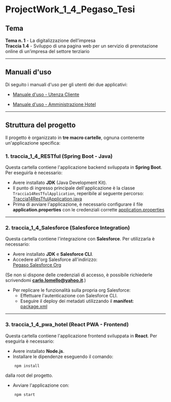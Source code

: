 # ProjectWork_1_4_Pegaso_Tesi

## Tema  
**Tema n. 1** - La digitalizzazione dell’impresa  
**Traccia 1.4** - Sviluppo di una pagina web per un servizio di prenotazione online di un’impresa del settore terziario  

---

## Manuali d'uso  
Di seguito i manuali d'uso per gli utenti dei due applicativi:  

- [Manuale d'uso - Utenza Cliente](https://github.com/carlolomello/ProjectWork_1_4_Pegaso_Tesi/blob/main/ManualeUtenteCliente.pdf)  

- [Manuale d'uso - Amministrazione Hotel](https://github.com/carlolomello/ProjectWork_1_4_Pegaso_Tesi/blob/main/ManualeAmministrazioneHotel.pdf)  

---

## Struttura del progetto  
Il progetto è organizzato in **tre macro cartelle**, ognuna contenente un'applicazione specifica:  

### 1. traccia_1_4_RESTful (Spring Boot - Java)  
Questa cartella contiene l'applicazione backend sviluppata in **Spring Boot**. Per eseguirla è necessario:  
- Avere installato **JDK** (Java Development Kit).  
- Il punto di ingresso principale dell'applicazione è la classe `Traccia14ResTfulApplication`, reperibile al seguente percorso:  
    [Traccia14ResTfulApplication.java](https://github.com/carlolomello/ProjectWork_1_4_Pegaso_Tesi/blob/main/traccia_1_4_RESTful/src/main/java/com/lomello_MAT0312401017/traccia_1_4_RESTful/Traccia14ResTfulApplication.java)  
- Prima di avviare l'applicazione, è necessario configurare il file **application.properties** con le credenziali corrette [application.properties](https://github.com/carlolomello/ProjectWork_1_4_Pegaso_Tesi/blob/main/traccia_1_4_RESTful/src/main/resources/application.properties)  

---

### 2. traccia_1_4_Salesforce (Salesforce Integration)  
Questa cartella contiene l'integrazione con **Salesforce**. Per utilizzarla è necessario:  
- Avere installato **JDK** e **Salesforce CLI**.  
- Accedere all'org Salesforce all'indirizzo:  
  [Pegaso Salesforce Org](https://pegaso-dev-ed.develop.my.salesforce.com)  

(Se non si dispone delle credenziali di accesso, è possibile richiederle scrivendomi **carlo.lomello@yahoo.it**.)

- Per replicare le funzionalità sulla propria org Salesforce:  
    - Effettuare l'autenticazione con Salesforce CLI.  
    - Eseguire il deploy dei metadati utilizzando il **manifest**:  
        [package.xml](https://github.com/carlolomello/ProjectWork_1_4_Pegaso_Tesi/blob/main/traccia_1_4_Salesforce/manifest/package.xml)  

---

### 3. traccia_1_4_pwa_hotel (React PWA - Frontend)  
Questa cartella contiene l'applicazione frontend sviluppata in **React**. Per eseguirla è necessario:  
- Avere installato **Node.js**.  
- Installare le dipendenze eseguendo il comando:  
```bash
    npm install
```
dalla root del progetto.

- Avviare l'applicazione con:
```bash
    npm start
```

